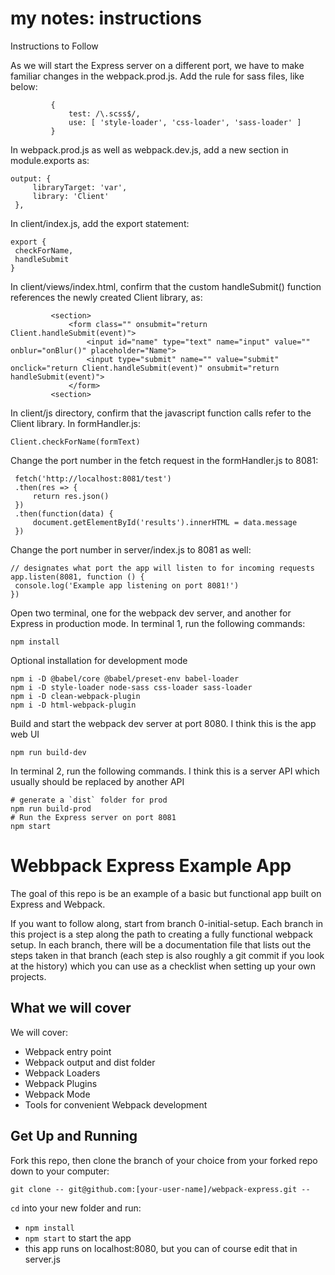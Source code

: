 # my notes: instructions

Instructions to Follow

As we will start the Express server on a different port, we have to make familiar changes in the webpack.prod.js. Add the rule for sass files, like below:

             {
                 test: /\.scss$/,
                 use: [ 'style-loader', 'css-loader', 'sass-loader' ]
             }

In webpack.prod.js as well as webpack.dev.js, add a new section in module.exports as:

    output: {
         libraryTarget: 'var',
         library: 'Client'
     },

In client/index.js, add the export statement:

    export {
     checkForName,
     handleSubmit
    }

In client/views/index.html, confirm that the custom handleSubmit() function references the newly created Client library, as:

             <section>
                 <form class="" onsubmit="return Client.handleSubmit(event)">
                     <input id="name" type="text" name="input" value="" onblur="onBlur()" placeholder="Name">
                     <input type="submit" name="" value="submit" onclick="return Client.handleSubmit(event)" onsubmit="return handleSubmit(event)">
                 </form>
             <section>

In client/js directory, confirm that the javascript function calls refer to the Client library. In formHandler.js:

    Client.checkForName(formText)

Change the port number in the fetch request in the formHandler.js to 8081:

     fetch('http://localhost:8081/test')
     .then(res => {
         return res.json()
     })
     .then(function(data) {
         document.getElementById('results').innerHTML = data.message
     })

Change the port number in server/index.js to 8081 as well:

    // designates what port the app will listen to for incoming requests
    app.listen(8081, function () {
     console.log('Example app listening on port 8081!')
    })

Open two terminal, one for the webpack dev server, and another for Express in production mode. In terminal 1, run the following commands:


    npm install

Optional installation for development mode
    
    npm i -D @babel/core @babel/preset-env babel-loader
    npm i -D style-loader node-sass css-loader sass-loader
    npm i -D clean-webpack-plugin
    npm i -D html-webpack-plugin

Build and start the webpack dev server at port 8080. I think this is 
the app web UI 
    
    npm run build-dev

In terminal 2, run the following commands. I think this is a server API
which usually should be replaced by another API

    # generate a `dist` folder for prod
    npm run build-prod
    # Run the Express server on port 8081
    npm start 




# Webbpack Express Example App

The goal of this repo is be an example of a basic but functional app built on Express and Webpack.

If you want to follow along, start from branch 0-initial-setup. Each branch in this project is a step along the path to creating a fully functional webpack setup. In each branch, there will be a documentation file that lists out the steps taken in that branch (each step is also roughly a git commit if you look at the history) which you can use as a checklist when setting up your own projects. 

## What we will cover

We will cover:

- Webpack entry point
- Webpack output and dist folder
- Webpack Loaders
- Webpack Plugins
- Webpack Mode
- Tools for convenient Webpack development

## Get Up and Running

Fork this repo, then clone the branch of your choice from your forked repo down to your computer:

```
git clone -- git@github.com:[your-user-name]/webpack-express.git --
```

`cd` into your new folder and run:
- ```npm install```
- ```npm start``` to start the app
- this app runs on localhost:8080, but you can of course edit that in server.js
